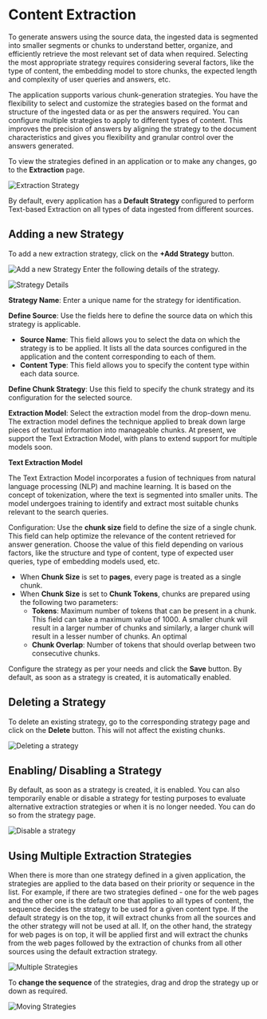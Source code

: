 # Content Extraction

To generate answers using the source data, the ingested data is segmented into smaller segments or chunks to understand better, organize, and efficiently retrieve the most relevant set of data when required. Selecting the most appropriate strategy requires considering several factors, like the type of content, the embedding model to store chunks, the expected length and complexity of user queries and answers, etc.

The application supports various chunk-generation strategies. You have the flexibility to select and customize the strategies based on the format and structure of the ingested data or as per the answers required. You can configure multiple strategies to apply to different types of content. This improves the precision of answers by aligning the strategy to the document characteristics and gives you flexibility and granular control over the answers generated.  

To view the strategies defined in an application or to make any changes, go to the **Extraction** page. 

![Extraction Strategy](../images/extraction-home.png "Extraction Strategy")

By default, every application has a **Default Strategy** configured to perform Text-based Extraction on all types of data ingested from different sources. 

## Adding a new Strategy

To add a new extraction strategy, click on the **+Add Strategy** button.

![Add a new Strategy](../images/add-strategy.png "Add a new Strategy")
Enter the following details of the strategy.

![Strategy Details](../images/add-strategy-widget.png "Strategy Details")

**Strategy Name**: Enter a unique name for the strategy for identification. 

**Define Source**: Use the fields here to define the source data on which this strategy is applicable. 



* **Source Name**: This field allows you to select the data on which the strategy is to be applied. It lists all the data sources configured in the application and the content corresponding to each of them. 
* **Content Type**: This field allows you to specify the content type within each data source. 

**Define Chunk Strategy**: Use this field to specify the chunk strategy and its configuration for the selected source. 	

**Extraction Model**: Select the extraction model from the drop-down menu. The extraction model defines the technique applied to break down large pieces of textual information into manageable chunks. At present, we support the Text Extraction Model, with plans to extend support for multiple models soon. 

**Text Extraction Model**

The Text Extraction Model incorporates a fusion of techniques from natural language processing (NLP) and machine learning. It is based on the concept of tokenization, where the text is segmented into smaller units. The model undergoes training to identify and extract most suitable chunks relevant to the search queries.

Configuration: Use the **chunk size** field to define the size of a single chunk. This field can help optimize the relevance of the content retrieved for answer generation. Choose the value of this field depending on various factors, like the structure and type of content, type of expected user queries, type of embedding models used, etc. 


* When **Chunk Size** is set to **pages**, every page is treated as a single chunk. 
* When **Chunk Size** is set to **Chunk Tokens**, chunks are prepared using the following two parameters:
    *  **Tokens**: Maximum number of tokens that can be present in a chunk. This field can take a maximum value of 1000. A smaller chunk will result in a larger number of chunks and similarly, a larger chunk will result in a lesser number of chunks. An optimal  
    * **Chunk Overlap**: Number of tokens that should overlap between two consecutive chunks.

Configure the strategy as per your needs and click the **Save** button. By default, as soon as a strategy is created, it is automatically enabled. 


## Deleting a Strategy

To delete an existing strategy, go to the corresponding strategy page and click on the **Delete** button. This will not affect the existing chunks.

![Deleting a strategy](../images/delete-strategy.png "Deleting a strategy")

## Enabling/ Disabling a Strategy

By default, as soon as a strategy is created, it is enabled. You can also temporarily enable or disable a strategy for testing purposes to evaluate alternative extraction strategies or when it is no longer needed. You can do so from the strategy page. 

![Disable a strategy](../images/disable-strategy.png "Disable a strategy")

## Using Multiple Extraction Strategies

When there is more than one strategy defined in a given application, the strategies are applied to the data based on their priority or sequence in the list. For example, if there are two strategies defined - one for the web pages and the other one is the default one that applies to all types of content, the sequence decides the strategy to be used for a given content type. If the default strategy is on the top, it will extract chunks from all the sources and the other strategy will not be used at all. If, on the other hand, the strategy for web pages is on top, it will be applied first and will extract the chunks from the web pages followed by the extraction of chunks from all other sources using the default extraction strategy.  

![Multiple Strategies](../images/multiple-strategies.png "Multiple Strategies")

To **change the sequence** of the strategies, drag and drop the strategy up or down as required.

![Moving Strategies](../images/moving-strategies.png "Moving Strategies")

